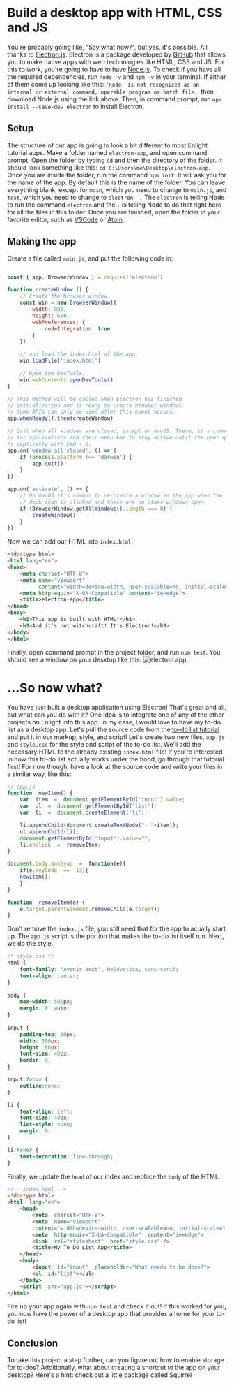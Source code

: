 # Build a desktop app with HTML, CSS and JS 
You're probably going like, "Say what now?", but yes, it's possible. All thanks to [Electron.js](https://electronjs.org). Electron is a package developed by [GitHub](https://github.com/electron/electron) that allows you to make native apps with web technologies like HTML, CSS and JS.
For this to work, you're going to have to have [Node.js](https://nodejs.org/en/download/). To check if you have all the required dependencies, run ```node -v``` and ```npm -v``` in your terminal. If either of them come up looking like this: ```'node' is not recognized as an internal or external command,
operable program or batch file.```, then download Node.js using the link above. Then, in command prompt, run ```npm install --save-dev electron``` to install Electron.

## Setup
The structure of our app is going to look a bit different to most Enlight tutorial apps.
Make a folder named `electron-app`, and open command prompt. Open the folder by typing `cd` and then the directory of the folder. It should look something like this: `cd C:\Users\me\Desktop\electron-app`. Once you are inside the folder, run the command `npm init`. It will ask you for the name of the app. By default this is the name of the folder. You can leave everything blank, except for `main`, which you need to change to `main.js`, and `test`, which you need to change to `electron  .` The `electron` is telling Node to run the command `electron` and the `.` is telling Node to do that right here for all the files in this folder. Once you are finished, open the folder in your favorite editor, such as [VSCode](https://code.visualstudio.com) or [Atom](https://atom.io).

## Making the app
Create a file called `main.js`, and put the following code in:

```javascript

const { app, BrowserWindow } = require('electron')

function createWindow () {
    // Create the browser window.
    const win = new BrowserWindow({
        width: 800,
        height: 600,
        webPreferences: {
            nodeIntegration: true
        }
    })

    // and load the index.html of the app.
    win.loadFile('index.html')

    // Open the DevTools.
    win.webContents.openDevTools()
}

// This method will be called when Electron has finished
// initialization and is ready to create browser windows.
// Some APIs can only be used after this event occurs.
app.whenReady().then(createWindow)

// Quit when all windows are closed, except on macOS. There, it's common
// for applications and their menu bar to stay active until the user quits
// explicitly with Cmd + Q.
app.on('window-all-closed', () => {
    if (process.platform !== 'darwin') {
        app.quit()
    }
})

app.on('activate', () => {
    // On macOS it's common to re-create a window in the app when the
    // dock icon is clicked and there are no other windows open.
    if (BrowserWindow.getAllWindows().length === 0) {
        createWindow()
    }
})
```

Now we can add our HTML into ```index.html```:
```html
<!doctype html>
<html lang="en">
<head>
    <meta charset="UTF-8">
    <meta name="viewport"
          content="width=device-width, user-scalable=no, initial-scale=1.0, maximum-scale=1.0, minimum-scale=1.0">
    <meta http-equiv="X-UA-Compatible" content="ie=edge">
    <title>electron-app</title>
</head>
<body>
    <h1>This app is built with HTML!</h1>
    <h3>And it's not witchcraft! It's Electron!</h3>
</body>
</html>
```
Finally, open command prompt in the project folder, and run `npm test`. You should see a window on your desktop like this: ![electron app](https://cdn.discordapp.com/attachments/659135546060439592/730402981668847646/unknown.png)
# ...So now what?
You have just built a desktop application using Electron! That's great and all, but what can you do with it? One idea is to integrate one of any of the other projects on Enlight into this app. In my case, I would love to have my to-do list as a desktop app. Let's pull the source code from the [to-do list tutorial](https://enlight.nyc/projects/to-do) and put it in our markup, style, and script! Let's create two new files, `app.js` and `style.css` for the style and script of the to-do list. We'll add the necessary HTML to the already existing `index.html` file! If you're interested in how this to-do list actually works under the hood, go through that tutorial first! For now though, have a look at the source code and write your files in a similar way, like this:
```javascript
// app.js
function  newItem() {
	var  item  =  document.getElementById('input').value;
	var  ul  =  document.getElementById("list");
	var  li  =  document.createElement('li');

	li.appendChild(document.createTextNode("- "+item));
	ul.appendChild(li);
	document.getElementById('input').value="";
	li.onclick  =  removeItem;
}

document.body.onkeyup  =  function(e){
	if(e.keyCode  ==  13){
	newItem();
	}
}

function  removeItem(e) {
	e.target.parentElement.removeChild(e.target);
}
```
Don't remove the `index.js` file, you still need that for the app to acually start up. The `app.js` script is the portion that makes the to-do list itself run. Next, we do the style.
```css
/* style.css */
html {
	font-family: "Avenir Next", Helevetica, sans-serif;
	text-align: center;
}
  
body {
	max-width: 500px;
	margin: 0  auto;
}
  
input {
	padding-top: 30px;
	width: 500px;
	height: 60px;
	font-size: 40px;
	border: 0;
}

input:focus {
	outline:none;
} 

li {
	text-align: left;
	font-size: 40px;
	list-style: none;
	margin: 0;
}

li:hover {
	text-decoration: line-through;
}
```
Finally, we update the `head` of our index and replace the `body` of the HTML.
```html
<!-- index.html -->
<!doctype html>
<html  lang="en">
	<head>
		<meta  charset="UTF-8">
		<meta  name="viewport"
		content="width=device-width, user-scalable=no, initial-scale=1.0, maximum-scale=1.0, minimum-scale=1.0">
		<meta  http-equiv="X-UA-Compatible"  content="ie=edge">
		<link  rel="stylesheet"  href="style.css" />
		<title>My To Do List App</title>
	</head>
	<body>
		<input  id="input"  placeholder="What needs to be done?">
		<ul  id="list"></ul>
	</body>
	<script  src="app.js"></script>
</html>
```
Fire up your app again with `npm test` and check it out! 
If this worked for you, you now have the power of a desktop app that provides a home for your to-do list! 
## Conclusion
To take this project a step further, can you figure out how to enable storage for to-dos? Additionally, what about creating a shortcut to the app on your desktop? Here's a hint: check out a little package called Squirrel
<!--stackedit_data:
eyJoaXN0b3J5IjpbLTEzNTYwMjc4OTYsMTU1NDc3MDY4MSwtMz
AzOTcxNzE1LC0yMDM1MzE5MTEyXX0=
-->